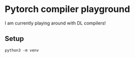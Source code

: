 # Pytorch compiler playground
I am currently playing around with DL compilers!

## Setup
```python3 -m venv```